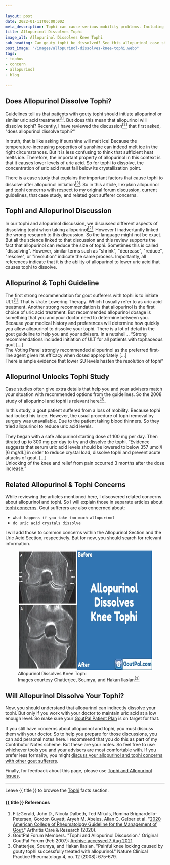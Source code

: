 ```yaml
---

layout: post
date: 2022-01-11T00:00:00Z
meta_description: Tophi can cause serious mobility problems. Including locking the knee. See how to unlock gout joints by dissolving tophi.
title: Allopurinol Dissolves Tophi
image_alt: Allopurinol Dissolves Knee Tophi
sub_heading: Can gouty tophi be dissolved? See this allopurinol case study.
post_image: "/images/allopurinol-dissolves-knee-tophi.webp"
tags:
- tophus
- concern
- allopurinol
- blog

---
```


<h2 id="intro">Does Allopurinol Dissolve Tophi?</h2>

Guidelines tell us that patients with gouty tophi should initiate allopurinol or similar uric acid treatment<a href="#ref1"><sup>[1]</sup></a>. But does this mean that allopurinol will dissolve tophi? Recently, I have reviewed the discussion<a href="#ref2"><sup>[2]</sup></a> that first asked, "does allopurinol dissolve tophi?"

In truth, that is like asking if sunshine will melt ice! Because the temperature-increasing properties of sunshine can indeed melt ice in the right circumstances. But it is less confusing to think that sufficient heat melts ice. Therefore, the important property of allopurinol in this context is that it causes lower levels of uric acid. So for tophi to dissolve, the concentration of uric acid must fall below its crystallization point.

There is a case study that explains the important factors that cause tophi to dissolve after allopurinol initiation<a href="#ref3"><sup>[3]</sup></a>. So in this article, I explain allopurinol and tophi concerns with respect to my original forum discussion, current guidelines, that case study, and related gout sufferer concerns.

<h2 id="discussion">Tophi and Allopurinol Discussion</h2>
In our tophi and allopurinol discussion, we discussed different aspects of dissolving tophi when taking allopurinol<a href="#ref2"><sup>[2]</sup></a>. However I inadvertantly linked the wrong research to this discussion. So the language might not be exact. But all the science linked to that discussion and this review supports the fact that allopurinol can reduce the size of tophi. Sometimes this is called "dissolving". However, similar terms such as "shrink", "decrease", "reduce", "resolve", or "involution" indicate the same process. Importantly, all references indicate that it is the ability of allopurinol to lower uric acid that causes tophi to dissolve.

<h2 id="guideline">Allopurinol & Tophi Guideline</h2>

The first strong recommendation for gout sufferers with tophi is to initiate ULT<a href="#ref1"><sup>[1]</sup></a>. That is Urate Lowering Therapy. Which I usually refer to as uric acid treatment. Another strong recommendation is that allopurinol is the first choice of uric acid treatment. But recommended allopurinol dosage is something that you and your doctor need to determine between you. Because your medical history and preferences will determine how quickly you allow allopurinol to dissolve your tophi. There is a lot of detail in the gout guideline to help you and your advisers. In a nutshell...
<q cite="https://doi.org/10.1002/acr.24180">Strong recommendations included initiation of ULT for all patients with tophaceous gout [...] <br />
The Voting Panel strongly recommended allopurinol as the preferred first-line agent given its efficacy when dosed appropriately   [...] <br />
There is ample evidence that lower SU levels hasten the resolution of tophi</q>

<h2 id="unlock">Allopurinol Unlocks Tophi Study</h2>

Case studies often give extra details that help you and your advisers match your situation with recommended options from the guidelines. So the 2008 study of allopurinol and tophi is relevant here<a href="#ref3"><sup>[3]</sup></a>.

In this study, a gout patient suffered from a loss of mobility. Because tophi had locked his knee. However, the usual procedure of tophi removal by surgery was unavailable. Due to the patient taking blood thinners. So they tried allopurinol to reduce uric acid levels.

They began with a safe allopurinol starting dose of 100 mg per day. Then titrated up to 300 mg per day to try and dissolve the tophi. <q cite="https://doi.org/10.1038/ncprheum0945">Evidence suggests that serum uric acid levels should be lowered to below 357 μmol/l [6 mg/dL] in order to reduce crystal load, dissolve tophi and prevent acute attacks of gout. [...] <br />
Unlocking of the knee and relief from pain occurred 3 months after the dose increase.</q>

<h2 id="concerns">Related Allopurinol & Tophi Concerns</h2>
While reviewing the articles mentioned here, I discovered related concerns about allopurinol and tophi. So I will explain those in separate articles about <a href="/tophi/#concerns">tophi concerns</a>. Gout sufferers are also concerned about:

- `what happens if you take too much allopurinol`
- `do uric acid crystals dissolve`

I will add those to common concerns within the Allopurinol Section and the Uric Acid Section, respectively. But for now, you should search for relevant information.

<figure class="inner">
<img src="/images/allopurinol-dissolves-knee-tophi.webp" alt="Allopurinol Dissolves Knee Tophi"  width="610" height="377">
  <figcaption>Allopurinol Dissolves Knee Tophi<br />Images courtesy Chatterjee, Soumya, and Hakan Ilaslan<a href="#ref3"><sup>[3]</sup></a></figcaption>
</figure>

<h2 id="next">Will Allopurinol Dissolve Your Tophi?</h2>

Now, you should understand that allopurinol can indirectly dissolve your tophi. But only if you work with your doctor to maintain uric acid at a low enough level. So make sure your <a href="/blog/starting-gout-plans/">GoutPal Patient Plan</a> is on target for that.

If you still have concerns about allopurinol and tophi, you must discuss them with your doctor. So to help you prepare for those discussions, you can add personal notes here. I recommend that you do this as part of my Contributor Notes scheme. But these are your notes. So feel free to use whichever tools you and your advisers are most comfortable with. If you prefer less formality, you might <a href="{{ site.social_links.github }}discussions">discuss your allopurinol and tophi concerns with other gout sufferers</a>.

Finally, for feedback about this page, please use <a href="{{ site.social_links.github }}issues/23">Tophi and Allopurinol Issues</a>. 

***

Leave {{ title }} to browse the <a href="/tophi">Tophi</a> facts section.

<h4 id="refs">{{ title }} References</h4>
<ol>
	<li id="ref1">FitzGerald, John D., Nicola Dalbeth, Ted Mikuls, Romina Brignardello‐Petersen, Gordon Guyatt, Aryeh M. Abeles, Allan C. Gelber et al. "<a href="https://goutpal.info/2020-gout-management-guideline/">2020 American College of Rheumatology Guideline for the Management of Gout</a>." Arthritis Care &amp; Research (2020).</li>
	<li id="ref2">GoutPal Forum Members. "Tophi and Allopurinol Discussion." Original GoutPal Forum (Feb 2007): <a href="https://web.archive.org/web/20200807084045/gout-pal.com/tophi/2007/02/">Archive accessed 7 Aug 2021</a>.</li>
	<li id="ref3">Chatterjee, Soumya, and Hakan Ilaslan. "Painful knee locking caused by gouty tophi successfully treated with allopurinol." Nature Clinical Practice Rheumatology 4, no. 12 (2008): 675-679.</li>
</ol>
